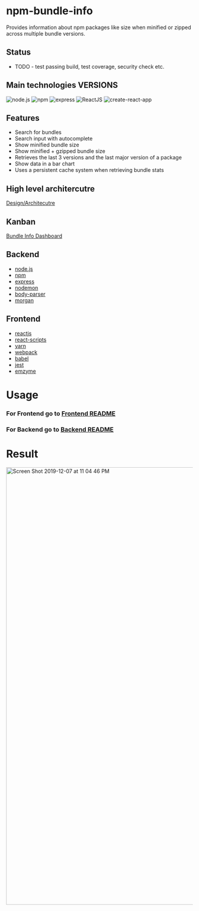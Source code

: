 # npm-bundle-info
Provides information about npm packages like size when minified or zipped across multiple bundle versions. 

## Status
 - TODO - test passing build, test coverage, security check etc.


## Main technologies VERSIONS
![node.js](https://img.shields.io/badge/node-12.8.0-green.svg)
![npm](https://img.shields.io/badge/npm-6.10.2-yellow.svg)
![express](https://img.shields.io/badge/express-4.16.x-orange.svg)
![ReactJS](https://img.shields.io/badge/reactjs-16.12.x-brightgreen.svg)
![create-react-app](https://img.shields.io/badge/create_react_app-3.2.x-blue.svg)

## Features
- Search for bundles
- Search input with autocomplete
- Show minified bundle size
- Show minified + gzipped bundle size
- Retrieves the last 3 versions and the last major version of a package
- Show data in a bar chart
- Uses a persistent cache system when retrieving bundle stats

## High level architercutre
[Design/Architecutre](https://github.com/vsambor/npm-bundle-info/wiki/Architecture)

## Kanban
[Bundle Info Dashboard](https://github.com/vsambor/npm-bundle-info/projects/2)

## Backend
- [node.js](https://nodejs.org/en/)
- [npm](https://www.npmjs.com/)
- [express](https://expressjs.com/)
- [nodemon](https://nodemon.io/)
- [body-parser](https://github.com/expressjs/body-parser)
- [morgan](https://github.com/expressjs/morgan)

## Frontend

- [reactjs](https://reactjs.org//)
- [react-scripts](https://github.com/facebook/create-react-app)
- [yarn](https://yarnpkg.com/lang/en/)
- [webpack](https://webpack.js.org/)
- [babel](https://babeljs.io/)
- [jest](https://karma-runner.github.io/2.0/index.html)
- [emzyme](https://airbnb.io/enzyme/)


# Usage

### For Frontend go to [Frontend README](https://github.com/vsambor/npm-bundle-info/blob/master/client/README.md)

### For Backend go to [Backend README](https://github.com/vsambor/npm-bundle-info/blob/master/server/README.md)


# Result

<img width="1181" alt="Screen Shot 2019-12-07 at 11 04 46 PM" src="https://user-images.githubusercontent.com/26199384/70381162-00337980-1946-11ea-80b8-a486b97777e1.png">